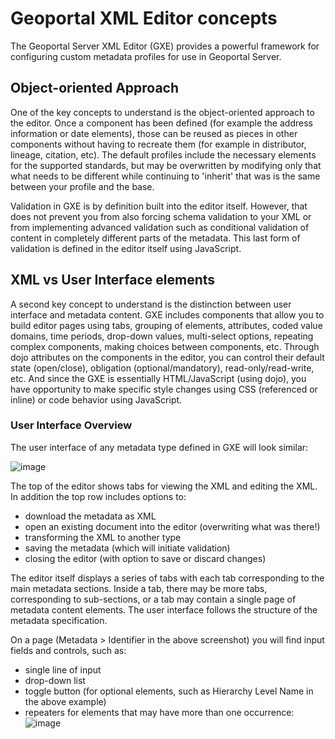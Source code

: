 # Geoportal XML Editor concepts

The Geoportal Server XML Editor (GXE) provides a powerful framework for configuring custom metadata profiles for use in Geoportal Server.

## Object-oriented Approach

One of the key concepts to understand is the object-oriented approach to the editor. Once a component has been defined (for example the address information or date elements), those can be reused as pieces in other components without having to recreate them (for example in distributor, lineage, citation, etc). The default profiles include the necessary elements for the supported standards, but may be overwritten by modifying only that what needs to be different while continuing to 'inherit' that was is the same between your profile and the base.

Validation in GXE is by definition built into the editor itself. However, that does not prevent you from also forcing schema validation to your XML or from implementing advanced validation such as conditional validation of content in completely different parts of the metadata. This last form of validation is defined in the editor itself using JavaScript.


## XML vs User Interface elements

A second key concept to understand is the distinction between user interface and metadata content. GXE includes components that allow you to build editor pages using tabs, grouping of elements, attributes, coded value domains, time periods, drop-down values, multi-select options, repeating complex components, making choices between components, etc. Through dojo attributes on the components in the editor, you can control their default state (open/close), obligation (optional/mandatory), read-only/read-write, etc. And since the GXE is essentially HTML/JavaScript (using dojo), you have opportunity to make specific style changes using CSS (referenced or inline) or code behavior using JavaScript.

### User Interface Overview

The user interface of any metadata type defined in GXE will look similar:

![image](https://user-images.githubusercontent.com/394890/164052318-578839e0-c139-4d73-8941-cf9e66ad204d.png)

The top of the editor shows tabs for viewing the XML and editing the XML. In addition the top row includes options to:
- download the metadata as XML
- open an existing document into the editor (overwriting what was there!)
- transforming the XML to another type
- saving the metadata (which will initiate validation)
- closing the editor (with option to save or discard changes)

The editor itself displays a series of tabs with each tab corresponding to the main metadata sections. Inside a tab, there may be more tabs, corresponding to sub-sections, or a tab may contain a single page of metadata content elements. The user interface follows the structure of the metadata specification.

On a page (Metadata > Identifier in the above screenshot) you will find input fields and controls, such as:
- single line of input
- drop-down list
- toggle button (for optional elements, such as Hierarchy Level Name in the above example)
- repeaters for elements that may have more than one occurrence: ![image](https://user-images.githubusercontent.com/394890/164052550-3762a60d-ebf5-402a-898a-0d9040399b0e.png)



 